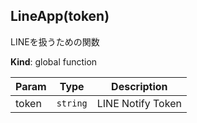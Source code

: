 <a name="LineApp"></a>

## LineApp(token)
LINEを扱うための関数

**Kind**: global function  

| Param | Type | Description |
| --- | --- | --- |
| token | <code>string</code> | LINE Notify Token |

